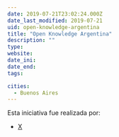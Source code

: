 ```yaml
---
date: 2019-07-21T23:02:24.000Z
date_last_modified: 2019-07-21
uid: open-knowledge-argentina
title: "Open Knowledge Argentina"
description: ""
type: 
website: 
date_ini: 
date_end: 
tags:

cities: 
  - Buenos Aires
---
```


Esta iniciativa fue realizada por:

- [X](/i/open-knowledge.html)
